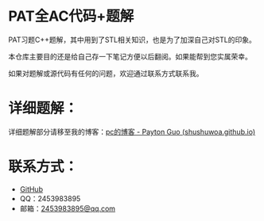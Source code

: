 # PAT全AC代码+题解

PAT习题C++题解，其中用到了STL相关知识，也是为了加深自己对STL的印象。

本仓库主要目的还是给自己存一下笔记方便以后翻阅。如果能帮到您实属荣幸。



如果对题解或源代码有任何的问题，欢迎通过联系方式联系我。



# 详细题解：

详细题解部分请移至我的博客：[pc的博客 - Payton Guo (shushuwoa.github.io)](https://shushuwoa.github.io/)



# 联系方式：

- [GitHub](https://github.com/shushuwoa)
- QQ：2453983895
- 邮箱：2453983895@qq.com

